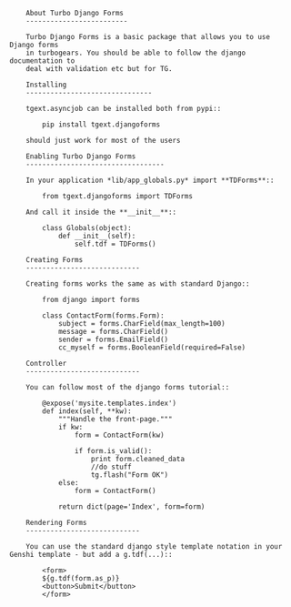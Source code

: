         About Turbo Django Forms
        -------------------------
        
        Turbo Django Forms is a basic package that allows you to use Django forms
        in turbogears. You should be able to follow the django documentation to
        deal with validation etc but for TG.
        
        Installing
        -------------------------------
        
        tgext.asyncjob can be installed both from pypi::
        
            pip install tgext.djangoforms
        
        should just work for most of the users
        
        Enabling Turbo Django Forms
        ----------------------------------
        
        In your application *lib/app_globals.py* import **TDForms**::
        
            from tgext.djangoforms import TDForms
        
        And call it inside the **__init__**::
        
            class Globals(object):
                def __init__(self):
                    self.tdf = TDForms()
        
        Creating Forms
        ----------------------------
        
        Creating forms works the same as with standard Django::
        
            from django import forms
    
            class ContactForm(forms.Form):
                subject = forms.CharField(max_length=100)
                message = forms.CharField()
                sender = forms.EmailField()
                cc_myself = forms.BooleanField(required=False)
        
        Controller
        ----------------------------
        
        You can follow most of the django forms tutorial::
        
            @expose('mysite.templates.index')
            def index(self, **kw):
                """Handle the front-page."""
                if kw:
                    form = ContactForm(kw)
                    
                    if form.is_valid():
                        print form.cleaned_data
                        //do stuff
                        tg.flash("Form OK")
                else:
                    form = ContactForm()
                    
                return dict(page='Index', form=form)
        
        Rendering Forms
        ----------------------------
        
        You can use the standard django style template notation in your Genshi template - but add a g.tdf(...)::
        
            <form>
            ${g.tdf(form.as_p)}
            <button>Submit</button>
            </form>